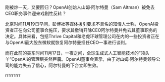 
刚被炒一天，又要回归？OpenAI创始人山姆·阿尔特曼（Sam Altman）被免去CEO职务事件迎来戏剧性反转？

北京时间11月19日早间，彭博社等媒体援引要求不具名的知情人士称，OpenAI投资者正在向公司董事会施压，要求其撤销开除CEO阿尔特曼并免去其董事职务的决定。具体来看，包括Thrive Capital和老虎环球管理公司在内的一些投资者正在与OpenAI最大股东微软就恢复阿尔特曼担任CEO一事进行谈判。

而在此前的美东时间11月17日，一夜之间，全球生成式人工智能技术的“领头羊”OpenAI的管理层突然巨震。OpenAI董事会表示，由于对山姆·阿尔特曼领导公司的能力失去了信心，阿尔特曼的下台立即生效。

rrrrrrrrr
